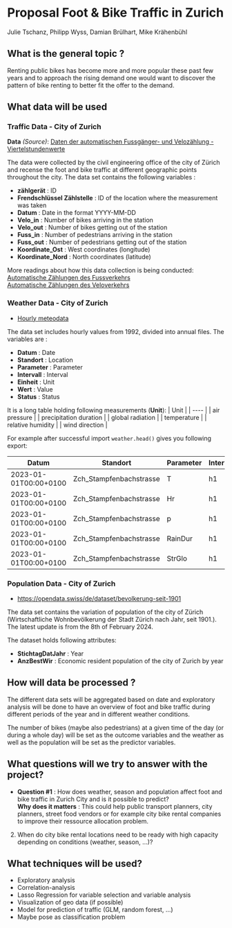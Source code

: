 # Proposal Foot & Bike Traffic in Zurich
Julie Tschanz, Philipp Wyss, Damian Brülhart, Mike Krähenbühl

## What is the general topic ?

Renting public bikes has become more and more popular these past few years and to approach the rising demand one would want to discover the pattern of bike renting to better fit the offer to the demand. 


## What data will be used
### Traffic Data - City of Zurich
**Data** *(Source)*: [Daten der automatischen Fussgänger- und Velozählung - Viertelstundenwerte](https://data.stadt-zuerich.ch/dataset/ted_taz_verkehrszaehlungen_werte_fussgaenger_velo)

The data were collected by the civil engineering office of the city of Zürich and recense the foot and bike traffic at different geographic points throughout the city.
The data set contains the following variables :

- **zählgerät** : ID 
- **Frendschlüssel Zählstelle** : ID of the location where the measurement was taken
- **Datum** : Date in the format YYYY-MM-DD
- **Velo_in** : Number of bikes arriving in the station
- **Velo_out** : Number of bikes getting out of the station
- **Fuss_in** : Number of pedestrians arriving in the station
- **Fuss_out** : Number of pedestrians getting out of the station
- **Koordinate_Ost** : West coordinates (longitude)
- **Koordinate_Nord** : North coordinates (latitude)

More readings about how this data collection is being conducted: <br>
[Automatische Zählungen des Fussverkehrs](https://www.stadt-zuerich.ch/ted/de/index/taz/verkehr/webartikel/webartikel_fussverkehrszaehlung.html) <br>
[Automatische Zählungen des Veloverkehrs](https://www.stadt-zuerich.ch/ted/de/index/taz/verkehr/webartikel/webartikel_velozaehlungen.html)

### Weather Data - City of Zurich
- [Hourly meteodata](https://opendata.swiss/en/dataset/stundlich-aktualisierte-meteodaten-seit-1992)

The data set includes hourly values from 1992, divided into annual files. The variables are :
- **Datum** : Date
- **Standort** : Location
- **Parameter** : Parameter
- **Intervall** : Interval
- **Einheit** : Unit
- **Wert** : Value
- **Status** : Status

It is a long table holding following measurements (**Unit**):
| Unit |
| ---- |
| air pressure |
| precipitation duration |
| global radiation |
| temperature |
| relative humidity |
| wind direction |

For example after successful import `weather.head()` gives you following export:

| Datum | Standort | Parameter | Intervall | Einheit | Wert | Status |
| ----- | -------- | -------- |-------- |-------- |-------- |-------- |
| 2023-01-01T00:00+0100	| Zch_Stampfenbachstrasse	| T	| h1	| °C	| 11.57	| provisorisch
| 2023-01-01T00:00+0100	| Zch_Stampfenbachstrasse	| Hr	| h1	| %Hr	| 72.29	| provisorisch
| 2023-01-01T00:00+0100	| Zch_Stampfenbachstrasse	| p	| h1	| hPa	| 971.62	| provisorisch
| 2023-01-01T00:00+0100	| Zch_Stampfenbachstrasse	| RainDur	| h1	| min	| 0.00	|  provisorisch
| 2023-01-01T00:00+0100	| Zch_Stampfenbachstrasse	| StrGlo	| h1	| W/m2	| 0.01	| provisorisch

### Population Data - City of Zurich
- https://opendata.swiss/de/dataset/bevolkerung-seit-1901

The data set contains the variation of population of the city of Zürich (Wirtschaftliche Wohnbevölkerung der Stadt Zürich nach Jahr, seit 1901.). The latest update is from the 8th of February 2024. 

The dataset holds following attributes:

- **StichtagDatJahr** : Year
- **AnzBestWir** : Economic resident population of the city of Zurich by year

## How will data be processed ?

The different data sets will be aggregated based on date and exploratory analysis will be done to have an overview of foot and bike traffic during different periods of the year and in different weather conditions. 

The number of bikes (maybe also pedestrians) at a given time of the day (or during a whole day) will be set as the outcome variables and the weather as well as the population will be set as the predictor variables.

## What questions will we try to answer with the project?

- **Question #1** : How does weather, season and population affect foot and bike traffic in Zurich City and is it possible to predict? <br>
**Why does it matters** : This could help public transport planners, city planners, street food vendors or for example city bike rental companies to improve their ressource allocation problem.

2. When do city bike rental locations need to be ready with high capacity depending on conditions (weather, season, ...)?

## What techniques will be used?
- Exploratory analysis
- Correlation-analysis
- Lasso Regression for variable selection and variable analysis
- Visualization of geo data (if possible)
- Model for prediction of traffic (GLM, random forest, ...)
- Maybe pose as classification problem